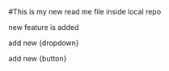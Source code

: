 #This is my new read me file inside local repo
<p> new feature is added</p>
<p> add new {dropdown} </p>
<p> add new {button} </p>
